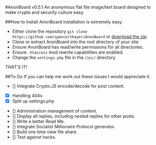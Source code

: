 #AnonBoard v0.5.1
An anonymous flat file image/text board designed to make crypto and security culture easy.

##How to Install
AnonBoard installation is extremely easy.
- Either clone the repository `git clone https://github.com/spencerthayer/AnonBoard` or [download the zip](https://github.com/spencerthayer/AnonBoard/archive/master.zip).
- Clone or extract AnonBoard into the root directory of your site.
- Ensure AnonBoard has read/write permissions for all directories.
- Ensure `.htaccess` mod rewrite capabilities are enabled.
- Change the `settings.php` file in the `/inc/` directory.

_THAT'S IT!_

##To Do
If you can help me work out these issues I would appreciate it.

- [] Integrate Crypto.JS encode/decode for post content.
- [x] Handling 404s
- [x] Split up settings.php
- [] Administration management of content.
- [] Display all replies, including nested replies for other posts.
- [] Write a better Read Me.
- [] Integrate Socialist Millionaire Protocol generator.
- [] Build one time view file share.
- [] Test against hacks.
